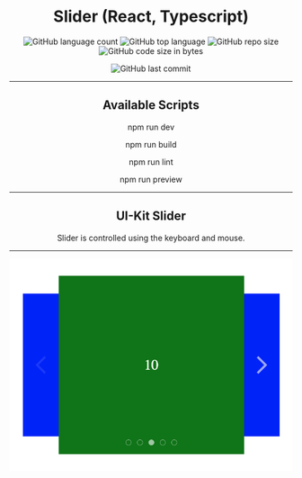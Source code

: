<h1 style="text-align: center;">Slider (React, Typescript)</h1>

<div style="text-align: center;">

![GitHub language count](https://img.shields.io/github/languages/count/Sergey-Maxim0v/react-slider)
![GitHub top language](https://img.shields.io/github/languages/top/Sergey-Maxim0v/react-slider)
![GitHub repo size](https://img.shields.io/github/repo-size/Sergey-Maxim0v/react-slider)
![GitHub code size in bytes](https://img.shields.io/github/languages/code-size/Sergey-Maxim0v/react-slider)

![GitHub last commit](https://img.shields.io/github/last-commit/Sergey-Maxim0v/react-slider)

</div>

---

<h2 align="center">Available Scripts</h2>

<p style="text-align: center;">
npm run dev
</p>

<p style="text-align: center;">
npm run build
</p>

<p style="text-align: center;">
npm run lint
</p>

<p style="text-align: center;">
npm run preview
</p>

---

<h2 style="text-align: center;">
UI-Kit Slider
</h2>

<p style="text-align: center;">
Slider is controlled using the keyboard and mouse.
</p>

---

<div style="text-align: center;">

<img src="src/assets/images/readme-1.png" alt="">

</div>
